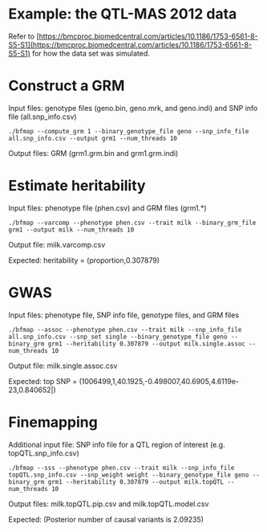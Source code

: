 # Example: the QTL-MAS 2012 data
Refer to [https://bmcproc.biomedcentral.com/articles/10.1186/1753-6561-8-S5-S1](https://bmcproc.biomedcentral.com/articles/10.1186/1753-6561-8-S5-S1) for how the data set was simulated.

# Construct a GRM
Input files: genotype files (geno.bin, geno.mrk, and geno.indi) and SNP info file (all.snp_info.csv)
```
./bfmap --compute_grm 1 --binary_genotype_file geno --snp_info_file all.snp_info.csv --output grm1 --num_threads 10
```
Output files: GRM (grm1.grm.bin and grm1.grm.indi)

# Estimate heritability
Input files: phenotype file (phen.csv) and GRM files (grm1.\*)
```
./bfmap --varcomp --phenotype phen.csv --trait milk --binary_grm_file grm1 --output milk --num_threads 10
```
Output file: milk.varcomp.csv

Expected: heritability = (proportion,0.307879)

# GWAS
Input files: phenotype file, SNP info file, genotype files, and GRM files
```
./bfmap --assoc --phenotype phen.csv --trait milk --snp_info_file all.snp_info.csv --snp_set single --binary_genotype_file geno --binary_grm grm1 --heritability 0.307879 --output milk.single.assoc --num_threads 10
```
Output file: milk.single.assoc.csv

Expected: top SNP = (1006499,1,40.1925,-0.498007,40.6905,4.6119e-23,0.840652|)

# Finemapping
Additional input file: SNP info file for a QTL region of interest (e.g. topQTL.snp_info.csv)
```
./bfmap --sss --phenotype phen.csv --trait milk --snp_info_file topQTL.snp_info.csv --snp_weight weight --binary_genotype_file geno --binary_grm grm1 --heritability 0.307879 --output milk.topQTL --num_threads 10
```
Output files: milk.topQTL.pip.csv and milk.topQTL.model.csv

Expected: (Posterior number of causal variants is 2.09235)
